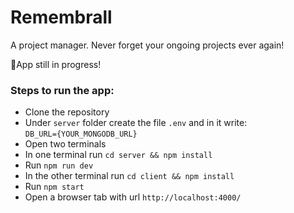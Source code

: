 # Remembrall
A project manager. Never forget your ongoing projects ever again!

🚧App still in progress! 

### Steps to run the app:
* Clone the repository
* Under `server` folder create the file `.env` and in it write:<br>
	`DB_URL={YOUR_MONGODB_URL}`
* Open two terminals
* In one terminal run `cd server && npm install`
* Run `npm run dev`
* In the other terminal run `cd client && npm install`
* Run `npm start`
* Open a browser tab with url `http://localhost:4000/`
